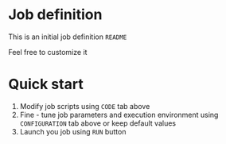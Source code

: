 # Job definition

This is an initial job definition `README`

Feel free to customize it

# Quick start

1. Modify job scripts using `CODE` tab above
2. Fine - tune job parameters and execution environment using `CONFIGURATION` tab above or keep default values
3. Launch you job using `RUN` button
